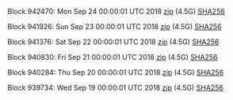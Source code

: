 Block 942470: Mon Sep 24 00:00:01 UTC 2018 [zip](https://dash-bootstrap.ams3.digitaloceanspaces.com/mainnet/2018-09-24/bootstrap.dat.zip) (4.5G) [SHA256](https://dash-bootstrap.ams3.digitaloceanspaces.com/mainnet/2018-09-24/sha256.txt)

Block 941926: Sun Sep 23 00:00:01 UTC 2018 [zip](https://dash-bootstrap.ams3.digitaloceanspaces.com/mainnet/2018-09-23/bootstrap.dat.zip) (4.5G) [SHA256](https://dash-bootstrap.ams3.digitaloceanspaces.com/mainnet/2018-09-23/sha256.txt)

Block 941376: Sat Sep 22 00:00:01 UTC 2018 [zip](https://dash-bootstrap.ams3.digitaloceanspaces.com/mainnet/2018-09-22/bootstrap.dat.zip) (4.5G) [SHA256](https://dash-bootstrap.ams3.digitaloceanspaces.com/mainnet/2018-09-22/sha256.txt)

Block 940830: Fri Sep 21 00:00:01 UTC 2018 [zip](https://dash-bootstrap.ams3.digitaloceanspaces.com/mainnet/2018-09-21/bootstrap.dat.zip) (4.5G) [SHA256](https://dash-bootstrap.ams3.digitaloceanspaces.com/mainnet/2018-09-21/sha256.txt)

Block 940284: Thu Sep 20 00:00:01 UTC 2018 [zip](https://dash-bootstrap.ams3.digitaloceanspaces.com/mainnet/2018-09-20/bootstrap.dat.zip) (4.5G) [SHA256](https://dash-bootstrap.ams3.digitaloceanspaces.com/mainnet/2018-09-20/sha256.txt)

Block 939734: Wed Sep 19 00:00:01 UTC 2018 [zip](https://dash-bootstrap.ams3.digitaloceanspaces.com/mainnet/2018-09-19/bootstrap.dat.zip) (4.5G) [SHA256](https://dash-bootstrap.ams3.digitaloceanspaces.com/mainnet/2018-09-19/sha256.txt)
